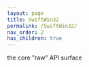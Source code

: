 ```yaml
---
layout: page
title: SwiftWin32
permalink: /SwiftWin32/
nav_order: 2
has_children: true
---
```


the core "raw" API surface